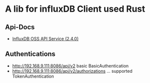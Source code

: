 # A lib for influxDB Client used Rust

## Api-Docs
* [InfluxDB OSS API Service (2.4.0)](https://docs.influxdata.com/influxdb/v2.4/api/)

## Authentications
* http://192.168.9.111:8086/api/v2  basic BasicAuthentication
* http://192.168.9.111:8086/api/v2/authorizations ... supported TokenAuthentication